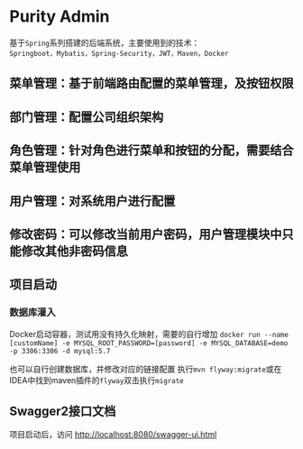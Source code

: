 # Purity Admin
基于`Spring`系列搭建的后端系统，主要使用到的技术：<br/>
`Springboot，Mybatis，Spring-Security，JWT，Maven，Docker`

## 菜单管理：基于前端路由配置的菜单管理，及按钮权限
## 部门管理：配置公司组织架构
## 角色管理：针对角色进行菜单和按钮的分配，需要结合菜单管理使用
## 用户管理：对系统用户进行配置
## 修改密码：可以修改当前用户密码，用户管理模块中只能修改其他非密码信息

## 项目启动
### 数据库灌入
Docker启动容器，测试用没有持久化映射，需要的自行增加
`docker run --name [customName] -e MYSQL_ROOT_PASSWORD=[password] -e MYSQL_DATABASE=demo -p 3306:3306 -d mysql:5.7`

也可以自行创建数据库，并修改对应的链接配置
执行`mvn flyway:migrate`或在IDEA中找到maven插件的`flyway`双击执行`migrate`

## Swagger2接口文档
项目启动后，访问 [http://localhost:8080/swagger-ui.html](http://localhost:8080/swagger-ui.html)
